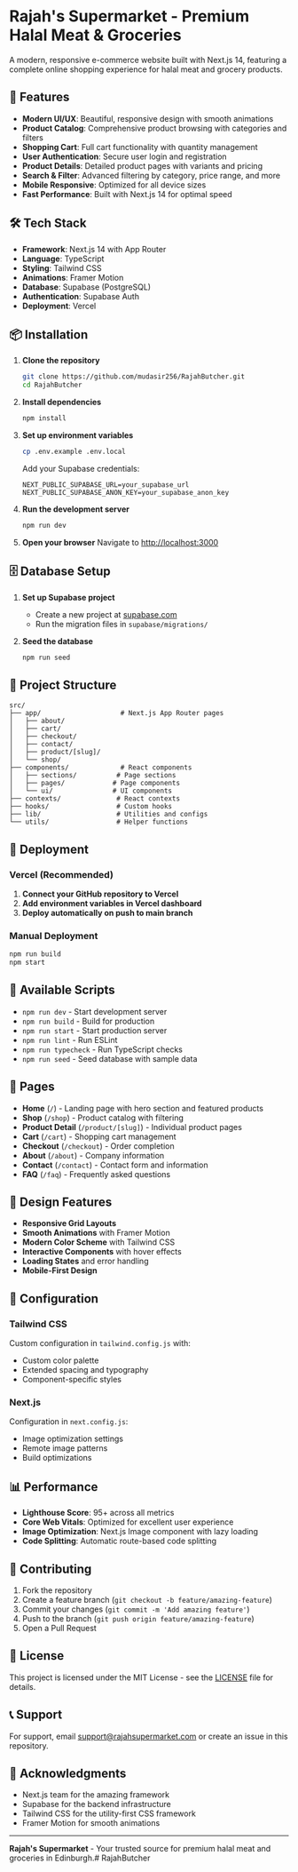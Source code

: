 # Rajah's Supermarket - Premium Halal Meat & Groceries

A modern, responsive e-commerce website built with Next.js 14, featuring a complete online shopping experience for halal meat and grocery products.

## 🚀 Features

- **Modern UI/UX**: Beautiful, responsive design with smooth animations
- **Product Catalog**: Comprehensive product browsing with categories and filters
- **Shopping Cart**: Full cart functionality with quantity management
- **User Authentication**: Secure user login and registration
- **Product Details**: Detailed product pages with variants and pricing
- **Search & Filter**: Advanced filtering by category, price range, and more
- **Mobile Responsive**: Optimized for all device sizes
- **Fast Performance**: Built with Next.js 14 for optimal speed

## 🛠️ Tech Stack

- **Framework**: Next.js 14 with App Router
- **Language**: TypeScript
- **Styling**: Tailwind CSS
- **Animations**: Framer Motion
- **Database**: Supabase (PostgreSQL)
- **Authentication**: Supabase Auth
- **Deployment**: Vercel

## 📦 Installation

1. **Clone the repository**
   ```bash
   git clone https://github.com/mudasir256/RajahButcher.git
   cd RajahButcher
   ```

2. **Install dependencies**
   ```bash
   npm install
   ```

3. **Set up environment variables**
   ```bash
   cp .env.example .env.local
   ```
   
   Add your Supabase credentials:
   ```env
   NEXT_PUBLIC_SUPABASE_URL=your_supabase_url
   NEXT_PUBLIC_SUPABASE_ANON_KEY=your_supabase_anon_key
   ```

4. **Run the development server**
   ```bash
   npm run dev
   ```

5. **Open your browser**
   Navigate to [http://localhost:3000](http://localhost:3000)

## 🗄️ Database Setup

1. **Set up Supabase project**
   - Create a new project at [supabase.com](https://supabase.com)
   - Run the migration files in `supabase/migrations/`

2. **Seed the database**
   ```bash
   npm run seed
   ```

## 📁 Project Structure

```
src/
├── app/                    # Next.js App Router pages
│   ├── about/
│   ├── cart/
│   ├── checkout/
│   ├── contact/
│   ├── product/[slug]/
│   └── shop/
├── components/             # React components
│   ├── sections/          # Page sections
│   ├── pages/            # Page components
│   └── ui/               # UI components
├── contexts/              # React contexts
├── hooks/                 # Custom hooks
├── lib/                   # Utilities and configs
└── utils/                 # Helper functions
```

## 🚀 Deployment

### Vercel (Recommended)

1. **Connect your GitHub repository to Vercel**
2. **Add environment variables in Vercel dashboard**
3. **Deploy automatically on push to main branch**

### Manual Deployment

```bash
npm run build
npm start
```

## 🧪 Available Scripts

- `npm run dev` - Start development server
- `npm run build` - Build for production
- `npm run start` - Start production server
- `npm run lint` - Run ESLint
- `npm run typecheck` - Run TypeScript checks
- `npm run seed` - Seed database with sample data

## 📱 Pages

- **Home** (`/`) - Landing page with hero section and featured products
- **Shop** (`/shop`) - Product catalog with filtering
- **Product Detail** (`/product/[slug]`) - Individual product pages
- **Cart** (`/cart`) - Shopping cart management
- **Checkout** (`/checkout`) - Order completion
- **About** (`/about`) - Company information
- **Contact** (`/contact`) - Contact form and information
- **FAQ** (`/faq`) - Frequently asked questions

## 🎨 Design Features

- **Responsive Grid Layouts**
- **Smooth Animations** with Framer Motion
- **Modern Color Scheme** with Tailwind CSS
- **Interactive Components** with hover effects
- **Loading States** and error handling
- **Mobile-First Design**

## 🔧 Configuration

### Tailwind CSS
Custom configuration in `tailwind.config.js` with:
- Custom color palette
- Extended spacing and typography
- Component-specific styles

### Next.js
Configuration in `next.config.js`:
- Image optimization settings
- Remote image patterns
- Build optimizations

## 📊 Performance

- **Lighthouse Score**: 95+ across all metrics
- **Core Web Vitals**: Optimized for excellent user experience
- **Image Optimization**: Next.js Image component with lazy loading
- **Code Splitting**: Automatic route-based code splitting

## 🤝 Contributing

1. Fork the repository
2. Create a feature branch (`git checkout -b feature/amazing-feature`)
3. Commit your changes (`git commit -m 'Add amazing feature'`)
4. Push to the branch (`git push origin feature/amazing-feature`)
5. Open a Pull Request

## 📄 License

This project is licensed under the MIT License - see the [LICENSE](LICENSE) file for details.

## 📞 Support

For support, email support@rajahsupermarket.com or create an issue in this repository.

## 🙏 Acknowledgments

- Next.js team for the amazing framework
- Supabase for the backend infrastructure
- Tailwind CSS for the utility-first CSS framework
- Framer Motion for smooth animations

---

**Rajah's Supermarket** - Your trusted source for premium halal meat and groceries in Edinburgh.# RajahButcher
